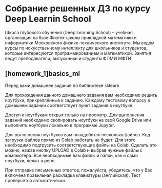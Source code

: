 
# Собрание решенных ДЗ по курсу Deep Learnin School

Школа глубокого обучения (Deep Learning School) – учебная организация на базе Физтех-школы прикладной математики и информатики Московского физико-технического института. Мы ведем курсы по искусственному интеллекту для школьников и студентов, которые интересуются программированием и математикой. Занятия ведут преподаватели, выпускники и студенты ФПМИ МФТИ.


## [homework_1]basics_ml
Перед вами домашнее задание по библиотеке sklearn.

Для прохождения данного домашнего задания вам необходимо решить ноутбуки, прикреплённые к заданию. Каждому тестовому вопросу в домашнем задании соответствует пункт задания в ноутбуке.

Доступ к ноутбукам открыт только на просмотр. Для выполнения заданий необходимо скопировать ноутбуки на свой Google Drive или выполнять ноутбуки локально в программе Jupyter.

Для выполнения ноутбуков вам понадобится несколько файлов. Код загрузки файлов прямо из Colab работать не будет. Для этого необходимо подгрузить соответствующие файлы на Colab. Сделать это можно, нажав кнопку UPLOAD в Colab и выбрав нужные файлы с компьютера. Все необходимые вам файлы и папки, как и сами ноутбуки, лежат в репе.

При отправке письменных ответов, пожалуйста, убедитесь, что у Вас включена правильная раскладка клавиатуры (английская). Тест проверяется автоматически.

